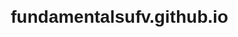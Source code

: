 # fundamentalsufv.github.io
<!DOCTYPE html>
<html lang="es">
<head>
    <meta charset="UTF-8">
    <meta name="viewport" content="width=device-width, initial-scale=1.0">
    <title>Mi Sitio Web</title>
    <style>
        body {
            font-family: Arial, sans-serif;
            margin: 20px;
        }

        header, nav, section, article, footer {
            margin: 10px;
            padding: 10px;
            border: 1px solid #ccc;
        }
    </style>
</head>
<body>

    <!-- Sección Principal -->
    <header>
        <h1>Bienvenido a Mi Sitio Web</h1>
        <p>¡Descubre todo sobre este increíble sitio!</p>
    </header>

    <!-- Sección de Contacto -->
    <section>
        <h2>Contacto</h2>
        <form action="/enviar-mensaje" method="post">
            <label for="nombre">Nombre:</label>
            <input type="text" id="nombre" name="nombre" required><br>

            <label for="email">Correo Electrónico:</label>
            <input type="email" id="email" name="email" required><br>

            <label for="mensaje">Mensaje:</label>
            <textarea id="mensaje" name="mensaje" required></textarea><br>

            <input type="submit" value="Enviar Mensaje">
        </form>
    </section>

    <!-- Sección de Temas -->
    <section>
        <h2>Temas</h2>
        <p>Explora información interesante sobre un tema fascinante.</p>
    </section>

    <!-- Sección Sobre Mí -->
    <article>
        <h2>Sobre Mí</h2>
        <p>¡Hola! Soy [Tu Nombre], y este es mi sitio web. Aquí encontrarás información fascinante sobre diversos temas.</p>

        <h3>Currículum Vitae</h3>
        <!-- Agrega aquí tu currículum vitae -->

        <h3>Fotografías</h3>
        <!-- Agrega aquí las etiquetas de las imágenes -->

        <h3>Redes Sociales</h3>
        <!-- Agrega aquí enlaces a tus cuentas de redes sociales -->
    </article>

    <!-- Pie de Página -->
    <footer>
        <p>&copy; 2023 Mi Sitio Web. Todos los derechos reservados.</p>
    </footer>

</body>
</html>
